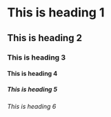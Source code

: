 
# This is heading 1

## This is heading 2

### This is heading 3

#### This is heading 4

##### This is heading 5

###### This is heading 6
